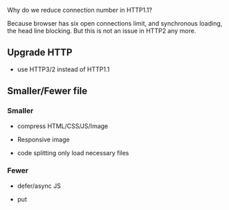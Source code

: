 Why do we reduce connection number in HTTP1.1?

Because browser has six open connections limit, and synchronous loading, the head line blocking. But this is not an issue in HTTP2 any more.

## Upgrade HTTP

- use HTTP3/2 instead of HTTP1.1

## Smaller/Fewer file

### Smaller

- compress HTML/CSS/JS/Image

- Responsive image

- code splitting
  only load necessary files

### Fewer

- defer/async JS

- put <script> at bottom of document

- lazy loading image

## Shorter network

### Caching

- CDN

- HTTP caching

- Browser caching

### Preload/Preconnect

- Preconnect

```html
<link rel="preconnect" href="fonts.google.com" />
```

- Preload

```html
<link rel="preload" href="/main.css" />
```

## Quicker server
